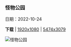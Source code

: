 ### 怪物公园

日期：2022-10-24

**下载**  |  [1920x1080](https://cn.bing.com/th?id=OHR.OrcusMouth_ZH-CN7303142999_1920x1080.jpg)  |  [5474x3079](https://cn.bing.com/th?id=OHR.OrcusMouth_ZH-CN7303142999_UHD.jpg)

![怪物公园](https://cn.bing.com/th?id=OHR.OrcusMouth_ZH-CN7303142999_1920x1080.jpg "怪物公园里的奥库斯雕像, 意大利博马尔佐花园 (© Scott Wilson/Alamy)")

